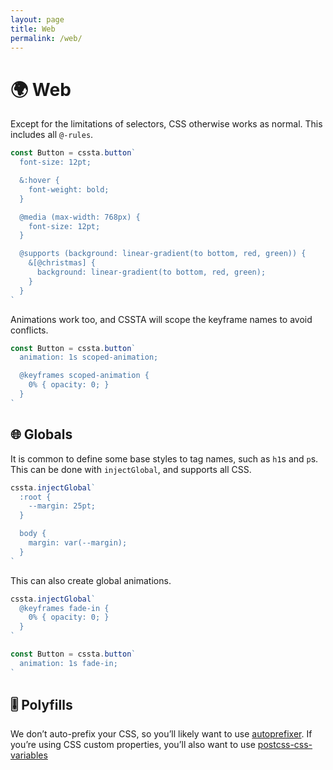 ```yaml
---
layout: page
title: Web
permalink: /web/
---
```


# 🌍 Web

Except for the limitations of selectors, CSS otherwise works as normal. This  includes all `@-rules`.

```jsx
const Button = cssta.button`
  font-size: 12pt;

  &:hover {
    font-weight: bold;
  }

  @media (max-width: 768px) {
    font-size: 12pt;
  }

  @supports (background: linear-gradient(to bottom, red, green)) {
    &[@christmas] {
      background: linear-gradient(to bottom, red, green);
    }
  }
`
```

Animations work too, and CSSTA will scope the keyframe names to avoid conflicts.

```jsx
const Button = cssta.button`
  animation: 1s scoped-animation;

  @keyframes scoped-animation {
    0% { opacity: 0; }
  }
`
```

## 🌐 Globals

It is common to define some base styles to tag names, such as `h1`s and `p`s. This can be done with `injectGlobal`, and supports all CSS.

```jsx
cssta.injectGlobal`
  :root {
    --margin: 25pt;
  }

  body {
    margin: var(--margin);
  }
`
```

This can also create global animations.

```jsx
cssta.injectGlobal`
  @keyframes fade-in {
    0% { opacity: 0; }
  }
`

const Button = cssta.button`
  animation: 1s fade-in;
`
```

## 🎚 Polyfills

We don’t auto-prefix your CSS, so you’ll likely want to use [autoprefixer](https://github.com/postcss/autoprefixer). If you’re using CSS custom properties, you’ll also want to use [postcss-css-variables](https://github.com/MadLittleMods/postcss-css-variables)
